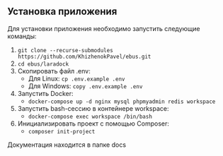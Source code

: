 ## Установка приложения

Для установки приложения необходимо запустить следующие команды:

1. `git clone --recurse-submodules https://github.com/KhizhenokPavel/ebus.git`
2. `cd ebus/laradock`
3. Скопировать файл .env:
    - Для Linux: `cp .env.example .env`
    - Для Windows: `copy .env.example .env`
4. Запустить Docker:
    - `docker-compose up -d nginx mysql phpmyadmin redis workspace`
5. Запустить bash-сессию в контейнере workspace:
    - `docker-compose exec workspace /bin/bash`
6. Инициализировать проект с помощью Composer:
    - `composer init-project`

Документация находится в папке docs
